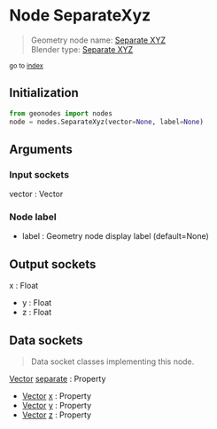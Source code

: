 
# Node SeparateXyz

> Geometry node name: [Separate XYZ](https://docs.blender.org/manual/en/latest/modeling/geometry_nodes/material/separate_xyz.html)<br>
  Blender type: [Separate XYZ](https://docs.blender.org/api/current/bpy.types.ShaderNodeSeparateXYZ.html)
  
<sub>go to [index](/docs/index.md)</sub>

## Initialization

```python
from geonodes import nodes
node = nodes.SeparateXyz(vector=None, label=None)
```



## Arguments


### Input sockets

vector : Vector

### Node label

- label : Geometry node display label (default=None)

## Output sockets

x : Float
- y : Float
- z : Float

## Data sockets

> Data socket classes implementing this node.
  
[Vector](/docs/sockets/Vector.md) [separate](/docs/sockets/Vector.md#separate) : Property
- [Vector](/docs/sockets/Vector.md) [x](/docs/sockets/Vector.md#x) : Property
- [Vector](/docs/sockets/Vector.md) [y](/docs/sockets/Vector.md#y) : Property
- [Vector](/docs/sockets/Vector.md) [z](/docs/sockets/Vector.md#z) : Property
  
